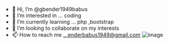 - 👋 Hi, I’m @gbender1949babus
- 👀 I’m interested in ... coding
- 🌱 I’m currently learning ... php ,bootstrap
- 💞️ I’m looking to collaborate on my interests
- 📫 How to reach me ...enderbabus1949@gmail.com
![image](https://github.com/gbender1949babus/gbender1949babus/assets/143619292/f40f2caa-6dbf-44aa-810b-3578103d6c44)


<!---
gbender1949babus/gbender1949babus is a ✨ special ✨ repository because its `README.md` (this file) appears on your GitHub profile.
You can click the Preview link to take a look at your changes.
--->
